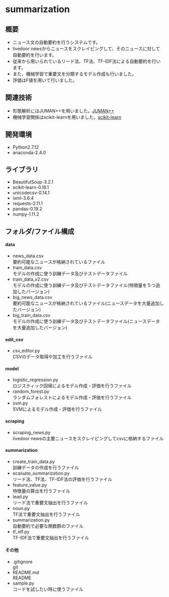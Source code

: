# summarization

## 概要
* ニュース文の自動要約を行うシステムです。
* livedoor newsからニュースをスクレイピングして、そのニュースに対して自動要約を行います。
* 従来から用いられているリード法、TF法、TF-IDF法による自動要約を行います。
* また、機械学習で重要文を分類するモデル作成も行いました。
* 評価はF値を用いて行いました。  

## 関連技術
* 形態解析にはJUMAN++を用いました。[JUMAN++](http://nlp.ist.i.kyoto-u.ac.jp/index.php?JUMAN++)
* 機械学習関係はscikit-learnを用いました。[scikit-learn](http://scikit-learn.org/stable/)

## 開発環境
* Python2.7.12
* anaconda-2.4.0

## ライブラリ 
* BeautifulSoup-3.2.1
* scikit-learn-0.18.1  
* unicodecsv-0.14.1
* lxml-3.6.4
* requests-2.11.1
* pandas-0.19.2
* numpy-1.11.2

## フォルダ/ファイル構成
#### data
* news_data.csv<br>要約可能なニュースが格納されているファイル
* train_data.csv<br>モデルの作成に使う訓練データ及びテストデータファイル
* train_data_v2.csv<br>モデルの作成に使う訓練データ及びテストデータファイル(特徴量を５つ追加したバージョン)
* big_news_data.csv<br>要約可能なニュースが格納されているファイル(ニュースデータを大量追加したバージョン)
* big_train_data.csv<br>モデルの作成に使う訓練データ及びテストデータファイル(ニュースデータを大量追加したバージョン)

#### edit_csv
* csv_editor.py<br>CSVのデータ取得や加工を行うファイル

#### model  
* logistic_regression.py<br>ロジスティック回帰によるモデル作成・評価を行うファイル
* random_forest.py<br>ランダムフォレストによるモデル作成・評価を行うファイル
* svm.py<br>SVMによるモデル作成・評価を行うファイル

#### scraping
* scraping_news.py<br>livedoor newsの主要ニュースをスクレイピングしてcsvに格納するファイル

#### summarization
* create_train_data.py<br>訓練データの作成を行うファイル
* ecaluate_summarization.py<br>リード法、TF法、TF-IDF法の評価を行うファイル
* feature_value.py<br>特徴量の算出を行うファイル
* lead.py<br>リード法で重要文抽出を行うファイル
* noun.py<br>TF法で重要文抽出を行うファイル
* summarization.py<br>自動要約で必要な関数群のファイル
* tf_idf.py<br>TF-IDF法で重要文抽出を行うファイル

#### その他
* .gitignore<br>git
* README.md<br>README
* sample.py<br>コードを試したい時に使うファイル

